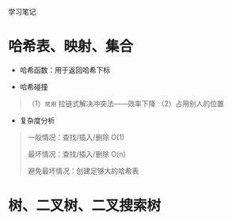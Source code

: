 学习笔记
# 哈希表、映射、集合
* 哈希函数：用于返回哈希下标

* 哈希碰撞
>（1）`常用` 拉链式解决冲突法——效率下降
>（2）占用别人的位置

* 复杂度分析
> 一般情况：查找/插入/删除 O(1)
>
> 最坏情况：查找/插入/删除 O(n)
>
> 避免最坏情况：创建足够大的哈希表

# 树、二叉树、二叉搜索树
